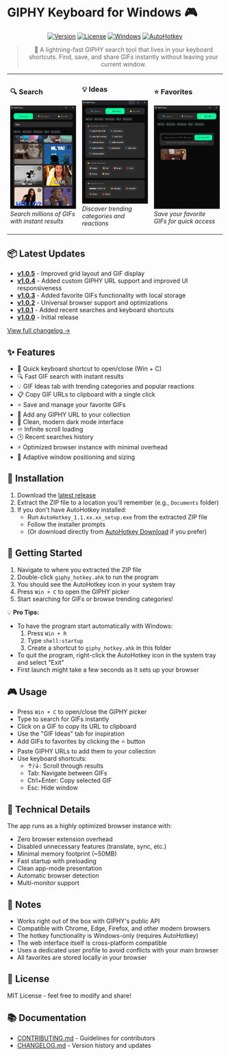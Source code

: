 # GIPHY Keyboard for Windows 🎮

<div align="center">

[![Version](https://img.shields.io/badge/version-1.0.5-blue.svg)](https://github.com/JWCow/GIPHYKEYBOARD-for-Windows/releases)
[![License](https://img.shields.io/badge/license-MIT-green.svg)](LICENSE)
[![Windows](https://img.shields.io/badge/platform-Windows-lightgrey.svg)](https://github.com/JWCow/GIPHYKEYBOARD-for-Windows)
[![AutoHotkey](https://img.shields.io/badge/AutoHotkey-1.1-red.svg)](https://www.autohotkey.com/)

> 🚀 A lightning-fast GIPHY search tool that lives in your keyboard shortcuts. Find, save, and share GIFs instantly without leaving your current window.

<table>
<tr>
<td width="33%">

### 🔍 Search
![Search Interface](screenshots/search.png)
*Search millions of GIFs with instant results*

</td>
<td width="33%">

### 💡 Ideas
![GIF Ideas](screenshots/ideas.png)
*Discover trending categories and reactions*

</td>
<td width="33%">

### ⭐ Favorites
![My Favorites](screenshots/favorites.png)
*Save your favorite GIFs for quick access*

</td>
</tr>
</table>

</div>

## 📦 Latest Updates

- **[v1.0.5](https://github.com/JWCow/GIPHYKEYBOARD-for-Windows/releases/tag/v1.0.5)** - Improved grid layout and GIF display
- **[v1.0.4](https://github.com/JWCow/GIPHYKEYBOARD-for-Windows/releases/tag/v1.0.4)** - Added custom GIPHY URL support and improved UI responsiveness
- **[v1.0.3](https://github.com/JWCow/GIPHYKEYBOARD-for-Windows/releases/tag/v1.0.3)** - Added favorite GIFs functionality with local storage
- **[v1.0.2](https://github.com/JWCow/GIPHYKEYBOARD-for-Windows/releases/tag/v1.0.2)** - Universal browser support and optimizations
- **[v1.0.1](https://github.com/JWCow/GIPHYKEYBOARD-for-Windows/releases/tag/v1.0.1)** - Added recent searches and keyboard shortcuts
- **[v1.0.0](https://github.com/JWCow/GIPHYKEYBOARD-for-Windows/releases/tag/v1.0.0)** - Initial release

[View full changelog →](CHANGELOG.md)

## ✨ Features

* 🎯 Quick keyboard shortcut to open/close (Win + C)
* 🔍 Fast GIF search with instant results
* 💡 GIF Ideas tab with trending categories and popular reactions
* 📋 Copy GIF URLs to clipboard with a single click
* ⭐ Save and manage your favorite GIFs
* 🔗 Add any GIPHY URL to your collection
* 🌙 Clean, modern dark mode interface
* ♾️ Infinite scroll loading
* 🕒 Recent searches history
* ⚡ Optimized browser instance with minimal overhead
* 🎨 Adaptive window positioning and sizing

## 🚀 Installation

1. Download the [latest release](https://github.com/JWCow/GIPHYKEYBOARD-for-Windows/releases/latest)
2. Extract the ZIP file to a location you'll remember (e.g., `Documents` folder)
3. If you don't have AutoHotkey installed:
   - Run `AutoHotkey_1.1.xx.xx_setup.exe` from the extracted ZIP file
   - Follow the installer prompts
   - (Or download directly from [AutoHotkey Download](https://www.autohotkey.com/download/) if you prefer)

## 🎯 Getting Started

1. Navigate to where you extracted the ZIP file
2. Double-click `giphy_hotkey.ahk` to run the program
3. You should see the AutoHotkey icon in your system tray
4. Press `Win + C` to open the GIPHY picker
5. Start searching for GIFs or browse trending categories!

💡 **Pro Tips:**
- To have the program start automatically with Windows:
  1. Press `Win + R`
  2. Type `shell:startup`
  3. Create a shortcut to `giphy_hotkey.ahk` in this folder
- To quit the program, right-click the AutoHotkey icon in the system tray and select "Exit"
- First launch might take a few seconds as it sets up your browser

## 🎮 Usage

* Press `Win + C` to open/close the GIPHY picker
* Type to search for GIFs instantly
* Click on a GIF to copy its URL to clipboard
* Use the "GIF Ideas" tab for inspiration
* Add GIFs to favorites by clicking the ⭐ button
* Paste GIPHY URLs to add them to your collection
* Use keyboard shortcuts:
  * ↑/↓: Scroll through results
  * Tab: Navigate between GIFs
  * Ctrl+Enter: Copy selected GIF
  * Esc: Hide window

## 📝️ Technical Details

The app runs as a highly optimized browser instance with:
* Zero browser extension overhead
* Disabled unnecessary features (translate, sync, etc.)
* Minimal memory footprint (~50MB)
* Fast startup with preloading
* Clean app-mode presentation
* Automatic browser detection
* Multi-monitor support

## 📝 Notes

* Works right out of the box with GIPHY's public API
* Compatible with Chrome, Edge, Firefox, and other modern browsers
* The hotkey functionality is Windows-only (requires AutoHotkey)
* The web interface itself is cross-platform compatible
* Uses a dedicated user profile to avoid conflicts with your main browser
* All favorites are stored locally in your browser

## 📜 License

MIT License - feel free to modify and share!

## 📚 Documentation

* [CONTRIBUTING.md](CONTRIBUTING.md) - Guidelines for contributors
* [CHANGELOG.md](CHANGELOG.md) - Version history and updates
